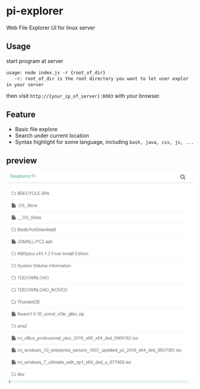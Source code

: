 # pi-explorer
Web File Explorer UI for linux server

## Usage
start program at server
```
usage: node index.js -r {root_of_dir}
   -r: root_of_dir is the root directory you want to let user explor in your server
```
then visit `http://{your_ip_of_server}:8003` with your browser.

## Feature
* Basic file explore
* Search under current location
* Syntax highlight for some language, including `bash, java, css, js, ...`

## preview
![alt tag](https://github.com/dista/pi-explorer/blob/master/pi-explorer-gif3.gif?raw=true)

